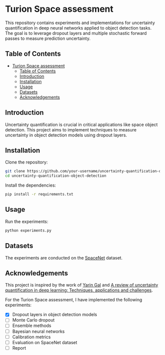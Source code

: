 # Turion Space assessment

This repository contains experiments and implementations for uncertainty quantification in deep neural networks applied to object detection tasks. The goal is to leverage dropout layers and multiple stochastic forward passes to measure prediction uncertainty.

## Table of Contents

- [Turion Space assessment](#turion-space-assessment)
  - [Table of Contents](#table-of-contents)
  - [Introduction](#introduction)
  - [Installation](#installation)
  - [Usage](#usage)
  - [Datasets](#datasets)
  - [Acknowledgements](#acknowledgements)

## Introduction

Uncertainty quantification is crucial in critical applications like space object detection. This project aims to implement techniques to measure uncertainty in object detection models using dropout layers.

## Installation

Clone the repository:

```bash
git clone https://github.com/your-username/uncertainty-quantification-object-detection.git
cd uncertainty-quantification-object-detection
```

Install the dependencies:

```bash
pip install -r requirements.txt
```

## Usage

Run the experiments:

```bash
python experiments.py
```

## Datasets

The experiments are conducted on the [SpaceNet](https://spacenetchallenge.github.io/) dataset.

## Acknowledgements

This project is inspired by the work of [Yarin Gal](http://www.cs.ox.ac.uk/people/yarin.gal/website/index.html)
and [A review of uncertainty quantification in deep learning: Techniques, applications and challenges](https://www.sciencedirect.com/science/article/pii/S1566253521001081).

For the Turion Space assessment, I have implemented the following experiments:

- [x] Dropout layers in object detection models
- [ ] Monte Carlo dropout
- [ ] Ensemble methods
- [ ] Bayesian neural networks
- [ ] Calibration metrics
- [ ] Evaluation on SpaceNet dataset
- [ ] Report
